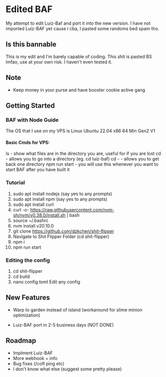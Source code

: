 # Edited BAF

My attempt to edit Luiz-Baf and port it into the new version. I have not imported Luiz-BAF yet cause i cba, I pasted some randoms bed spam tho.

## Is this bannable

This is my edit and I'm barely capable of coding. This shit is pasted BS lmfao, use at your own risk. I haven't even tested it.

## Note

-   Keep money in your purse and have booster cookie active gang

## Getting Started

### BAF with Node Guide

The OS that I use on my VPS is Linux Ubuntu 22.04 x86 64 Min Gen2 V1

#### Basic Cmds for VPS:

ls - show what files are in the directory you are, useful for if you are lost
cd - allows you to go into a directory (eg. cd luiz-baf)
cd -  - allows you to get back one directory
npm run start - you will use this whenever you want to start BAF after you have built it

### Tutorial

1. sudo apt install nodejs (say yes to any prompts)
2. sudo apt install npm (say yes to any prompts)
3. sudo apt install curl
4. curl -o- https://raw.githubusercontent.com/nvm-sh/nvm/v0.38.0/install.sh | bash
5. source ~/.bashrc
6. nvm install v20.10.0
7. git clone https://github.com/dzkchen/shit-flipper
8. Navigate to Shit Flipper Folder (cd shit-flipper)
9. npm i 
10. npm run start

### Editing the config
1. cd shit-flipper
2. cd build
3. nano config.toml
Edit any config

## New Features

- Warp to garden instead of island (workaround for slime minion optimization)

- Luiz-BAF port in 2-5 business days (NOT DONE)


## Roadmap

- Implment Luiz-BAF 
- More webhook + info 
- Bug fixes (/cofl ping etc)
- I don't know what else (suggest some pretty please)
